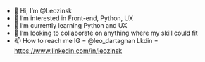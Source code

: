 - 👋 Hi, I’m @Leozinsk
- 👀 I’m interested in Front-end, Python, UX
- 🌱 I’m currently learning Python and UX
- 💞️ I’m looking to collaborate on anything where my skill could fit
- 📫 How to reach me IG = @leo_dartagnan Lkdin = https://www.linkedin.com/in/leozinsk

<!---
Leozinsk/Leozinsk is a ✨ special ✨ repository because its `README.md` (this file) appears on your GitHub profile.
You can click the Preview link to take a look at your changes.
--->
